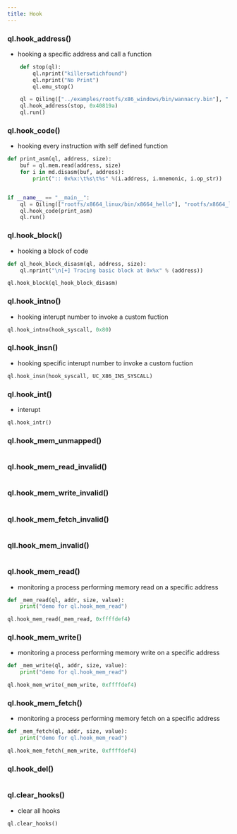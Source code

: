 ```yaml
---
title: Hook
---
```


### ql.hook_address()

- hooking a specific address and call a function
```python
    def stop(ql):
        ql.nprint("killerswtichfound")
        ql.nprint("No Print")
        ql.emu_stop()

    ql = Qiling(["../examples/rootfs/x86_windows/bin/wannacry.bin"], "../examples/rootfs/x86_windows")
    ql.hook_address(stop, 0x40819a)
    ql.run()
```

### ql.hook_code()

- hooking every instruction with self defined function
```python
def print_asm(ql, address, size):
    buf = ql.mem.read(address, size)
    for i in md.disasm(buf, address):
        print(":: 0x%x:\t%s\t%s" %(i.address, i.mnemonic, i.op_str))


if __name__ == "__main__":
    ql = Qiling(["rootfs/x8664_linux/bin/x8664_hello"], "rootfs/x8664_linux")
    ql.hook_code(print_asm)
    ql.run()
```

### ql.hook_block()
- hooking a block of code
```python
def ql_hook_block_disasm(ql, address, size):
    ql.nprint("\n[+] Tracing basic block at 0x%x" % (address))

ql.hook_block(ql_hook_block_disasm)
```

### ql.hook_intno()

- hooking interupt number to invoke a custom fuction
```python
ql.hook_intno(hook_syscall, 0x80)
```

### ql.hook_insn()

- hooking specific interupt number to invoke a custom fuction
```python
ql.hook_insn(hook_syscall, UC_X86_INS_SYSCALL)
```


### ql.hook_int()
- interupt
```python
ql.hook_intr()
```

### ql.hook_mem_unmapped()
```python
```

### ql.hook_mem_read_invalid()
```python
```

### ql.hook_mem_write_invalid()
```python
```

### ql.hook_mem_fetch_invalid()
```python
```

### qll.hook_mem_invalid()
```python
```

### ql.hook_mem_read()

- monitoring a process performing memory read on a specific address
```python
def _mem_read(ql, addr, size, value):
    print("demo for ql.hook_mem_read")

ql.hook_mem_read(_mem_read, 0xffffdef4)
```

### ql.hook_mem_write()

- monitoring a process performing memory write on a specific address
```python
def _mem_write(ql, addr, size, value):
    print("demo for ql.hook_mem_read")

ql.hook_mem_write(_mem_write, 0xffffdef4)
```

### ql.hook_mem_fetch()

- monitoring a process performing memory fetch on a specific address
```python
def _mem_fetch(ql, addr, size, value):
    print("demo for ql.hook_mem_read")

ql.hook_mem_fetch(_mem_write, 0xffffdef4)
```

### ql.hook_del()
```python
```

### ql.clear_hooks() 
- clear all hooks
```python
ql.clear_hooks()
```
